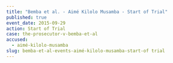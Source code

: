 ```yaml
---
title: "Bemba et al. - Aimé Kilolo Musamba - Start of Trial"
published: true
event_date: 2015-09-29
action: Start of Trial
case: the-prosecutor-v-bemba-et-al
accused:
  - aimé-kilolo-musamba
slug: bemba-et-al-events-aimé-kilolo-musamba-start-of trial
---
```

